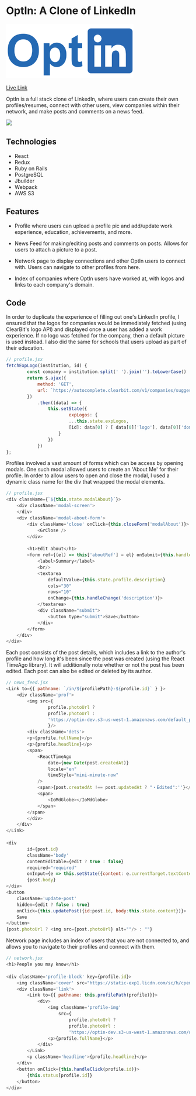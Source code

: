 <h1>OptIn: A Clone of LinkedIn</h1> 
<img src="app/assets/images/optin_logo.png?raw=true" width="350">


<a href="https://optin-ntwrk.herokuapp.com/">Live Link</a>

OptIn is a full stack clone of LinkedIn, where users can create their own profiles/resumes, connect with other users, view companies within their network, and make posts and comments on a news feed.

<img src="app/assets/images/project_view.gif?raw=true" width="700">

## Technologies
* React
* Redux
* Ruby on Rails
* PostgreSQL
* Jbuilder
* Webpack
* AWS S3
## Features
* Profile where users can upload a profile pic and add/update work experience, education, achievements, and more.
<!-- <img src="app/assets/images/optin_logo.png?raw=true" width="700"> -->

* News Feed for making/editing posts and comments on posts. Allows for users to attach a picture to a post.
<!-- <img src="app/assets/images/optin_logo.png?raw=true" width="700"> -->

* Network page to display connections and other OptIn users to connect with. Users can navigate to other profiles from here. 
<!-- <img src="app/assets/images/optin_logo.png?raw=true" width="700"> -->

* Index of companies where OptIn users have worked at, with logos and links to each company's domain.
<!-- <img src="app/assets/images/optin_logo.png?raw=true" width="700"> -->

## Code
In order to duplicate the experience of filling out one's LinkedIn profile, I ensured that the logos for companies would be immediately fetched (using ClearBit's logo API) and displayed once a user has added a work experience. If no logo was fetched for the company, then a default picture is used instead. I also did the same for schools that users upload as part of their education. 

```javascript
// profile.jsx
fetchExpLogo(institution, id) {
        const company = institution.split(' ').join('').toLowerCase()
        return $.ajax({
            method: 'GET',
            url: `https://autocomplete.clearbit.com/v1/companies/suggest?query=${company}`,
        })
            .then((data) => {
                this.setState({
                        expLogos: {
                        ...this.state.expLogos, 
                        [id]: data[0] ? [ data[0]['logo'], data[0]['domain'] ] : this.defaultPic
                    }
                })        
            })
};
```

Profiles involved a vast amount of forms which can be access by opening modals. One such modal allowed users to create an 'About Me' for their profile. In order to allow users to open and close the modal, I used a dynamic class name for the div that wrapped the modal elements. 

```javascript
// profile.jsx
<div className={`${this.state.modalAbout}`}>
    <div className='modal-screen'>
    </div>
    <div className='modal-about-form'>
        <div className='close' onClick={this.closeForm('modalAbout')}>
            <GrClose />
        </div>

        <h1>Edit about</h1>
        <form ref={(el) => this['aboutRef'] = el} onSubmit={this.handleSubmit}>
            <label>Summary</label>
            <br/>
            <textarea 
                defaultValue={this.state.profile.description} 
                cols="30" 
                rows="10" 
                onChange={this.handleChange('description')}>
            </textarea>
            <div className="submit">
                <button type="submit">Save</button>
            </div>
        </form>
    </div>
</div>
```

Each post consists of the post details, which includes a link to the author's profile and how long it's been since the post was created (using the React TimeAgo library). It will additionally note whether or not the post has been edited. Each post can also be edited or deleted by its author. 

```javascript
// news_feed.jsx
<Link to={{ pathname: `/in/${profilePath}-${profile.id}` } }>
    <div className='prof'>
        <img src={
                profile.photoUrl ? 
                profile.photoUrl : 
                'https://optin-dev.s3-us-west-1.amazonaws.com/default_profile.png'
                }/>
        <div className='dets'>
        <p>{profile.fullName}</p>
        <p>{profile.headline}</p>
        <span>
            <ReactTimeAgo    
                date={new Date(post.createdAt)} 
                locale="en" 
                timeStyle="mini-minute-now" 
            />
            <span>{post.createdAt !== post.updatedAt ? "・Edited":''}</span>
            <span>     
                <IoMdGlobe></IoMdGlobe>       
            </span>
        </span>
        </div>
    </div>
</Link>

<div
        id={post.id}
        className='body' 
        contentEditable={edit ? true : false}                         
        required="required" 
        onInput={e => this.setState({content: e.currentTarget.textContent} )}>
        {post.body}
</div>
<button
    className='update-post'
    hidden={edit ? false : true}
    onClick={this.updatePost({id:post.id, body:this.state.content})}>
    Save
</button>
{post.photoUrl ? <img src={post.photoUrl} alt=""/> : ""}
```

Network page includes an index of users that you are not connected to, and allows you to navigate to their profiles and connect with them.

```javascript
// network.jsx
<h1>People you may know</h1>
    
<div className='profile-block' key={profile.id}>
    <img className='cover' src="https://static-exp1.licdn.com/sc/h/cpemy7gsm8bzfb5nnbbnswfdm" />
    <div className='link'>
        <Link to={{ pathname: this.profilePath(profile)}}>
            <div> 
                <img className='profile-img' 
                    src={
                        profile.photoUrl ?
                        profile.photoUrl :
                        'https://optin-dev.s3-us-west-1.amazonaws.com/default_profile.png'}/>
                <p>{profile.fullName}</p>
            </div>
        </Link>
        <p className='headline'>{profile.headline}</p>   
    </div>
    <button onClick={this.handleClick(profile.id)}>
        {this.status[profile.id]}
    </button>
</div>
```



